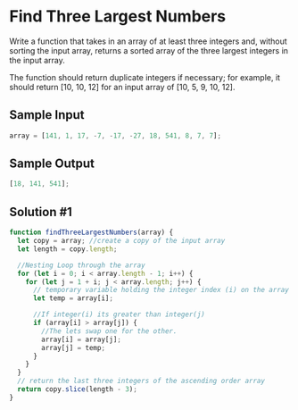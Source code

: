 # Find Three Largest Numbers

Write a function that takes in an array of at least three integers and, without sorting the input array, returns a sorted array of the three largest integers in the input array.

The function should return duplicate integers if necessary; for example, it should return [10, 10, 12] for an input array of [10, 5, 9, 10, 12].

## Sample Input

```javascript
array = [141, 1, 17, -7, -17, -27, 18, 541, 8, 7, 7];
```

## Sample Output

```javascript
[18, 141, 541];
```

## Solution #1

```javascript
function findThreeLargestNumbers(array) {
  let copy = array; //create a copy of the input array
  let length = copy.length;

  //Nesting Loop through the array
  for (let i = 0; i < array.length - 1; i++) {
    for (let j = 1 + i; j < array.length; j++) {
      // temporary variable holding the integer index (i) on the array
      let temp = array[i];

      //If integer(i) its greater than integer(j)
      if (array[i] > array[j]) {
        //The lets swap one for the other.
        array[i] = array[j];
        array[j] = temp;
      }
    }
  }
  // return the last three integers of the ascending order array
  return copy.slice(length - 3);
}
```
